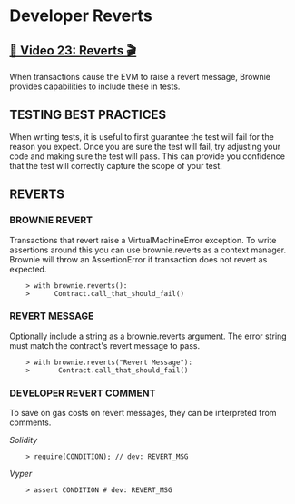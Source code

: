 # Developer Reverts

## [🎥 Video 23: Reverts 🎬](https://www.youtube.com/watch?v=9xaN1QEAch0)

When transactions cause the EVM to raise a revert message, Brownie provides capabilities to include these in tests.


## TESTING BEST PRACTICES
When writing tests, it is useful to first guarantee the test will fail for the reason you expect.  Once you are sure the test will fail, try adjusting your code and making sure the test will pass.  This can provide you confidence that the test will correctly capture the scope of your test.

## REVERTS

### BROWNIE REVERT
Transactions that revert raise a VirtualMachineError exception. 
To write assertions around this you can use brownie.reverts as a context manager.
Brownie will throw an AssertionError if transaction does not revert as expected.

        > with brownie.reverts():
        >      Contract.call_that_should_fail()

### REVERT MESSAGE
Optionally include a string as a brownie.reverts argument. 
The error string must match the contract's revert message to pass.

        > with brownie.reverts("Revert Message"):
        >       Contract.call_that_should_fail()

### DEVELOPER REVERT COMMENT
To save on gas costs on revert messages, they can be interpreted from comments.

*Solidity*

        > require(CONDITION); // dev: REVERT_MSG

*Vyper*

        > assert CONDITION # dev: REVERT_MSG

